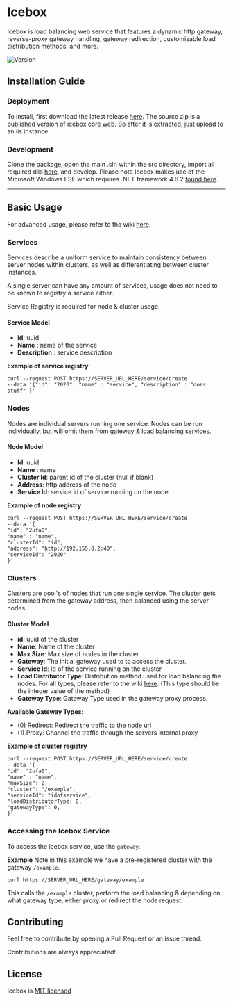 # Icebox
Icebox is load balancing web service that features a dynamic http gateway, reverse-proxy gateway handling, gateway redirection, customizable load distribution methods, and more.

![Version](https://img.shields.io/badge/Version-Pre%20Release-orange.svg)

## Installation Guide

### Deployment
To install, first download the latest release [here](https://github.com/GuyARoss/Icebox/releases). The source zip is a published version of icebox core web. So after it is extracted, just upload to an iis instance.

### Development
Clone the package, open the main .sln within the src directory, import all required dlls [here](./dlls), and develop. Please note Icebox makes use of the Microsoft Windows ESE which requires .NET framework 4.6.2 [found here](https://www.microsoft.com/en-us/download/details.aspx?id=53344).

------

## Basic Usage
For advanced usage, please refer to the wiki [here](https://github.com/GuyARoss/Icebox/wiki).


### Services
Services describe a uniform service to maintain consistency between server nodes within clusters, as well as differentiating between cluster instances.

A single server can have any amount of services, usage does not need to be known to registry a service either.

Service Registry is required for node & cluster usage.

#### Service Model
- __Id__: uuid
- __Name__ : name of the service
- __Description__ : service description

__Example of service registry__

```curl
curl --request POST https://SERVER_URL_HERE/service/create 
--data '{"id": "2020", "name" : "service", "description" : "does stuff" }'
```

### Nodes
Nodes are individual servers running one service. Nodes can be run individually, but will omit them from gateway & load balancing services.

#### Node Model
- __Id__: uuid
- __Name__ : name
- __Cluster Id__: parent id of the cluster (null if blank)
- __Address__: http address of the node
- __Service Id__: service id of service running on the node


__Example of node registry__
```curl
curl --request POST https://SERVER_URL_HERE/service/create 
--data '{
"id": "2ufa0",
"name" : "name",
"clusterId": "id",
"address": "http://192.155.0.2:40",
"serviceId": "2020"
}'
```

### Clusters
Clusters are pool's of nodes that run one single service. The cluster gets determined from the gateway address, then balanced using the server nodes. 

#### Cluster Model
- __id__: uuid of the cluster
- __Name__: Name of the cluster
- __Max Size__: Max size of nodes in the cluster
- __Gateway__: The initial gateway used to to access the cluster. 
- __Service Id__: Id of the service running on the cluster
- __Load Distributor Type__: Distribution method used for load balancing the nodes. For all types, please refer to the wiki [here](https://github.com/GuyARoss/Icebox/wiki). (This type should be the integer value of the method)
- __Gateway Type__: Gateway Type used in the gateway proxy process.

__Available Gateway Types__:
- (0) Redirect: Redirect the traffic to the node url
- (1) Proxy: Channel the traffic through the servers internal proxy 


__Example of cluster registry__
```curl
curl --request POST https://SERVER_URL_HERE/service/create 
--data '{
"id": "2ufa0",
"name" : "name",
"maxSize": 2,
"cluster": "/example",
"serviceId": "idofservice",
"loadDistributorType: 0,
"gatewayType": 0,
}'
```

### Accessing the Icebox Service
To access the icebox service, use the `gateway`. 

__Example__
Note in this example we have a pre-registered cluster with the gateway `/example`.
```curl
curl https://SERVER_URL_HERE/gateway/example
```
This calls the `/example` cluster, perform the load balancing & depending on what gateway type, either proxy or redirect the node request.

## Contributing
Feel free to contribute by opening a Pull Request or an issue thread.

Contributions are always appreciated! 

## License
Icebox is [MIT licensed](./LICENSE)

